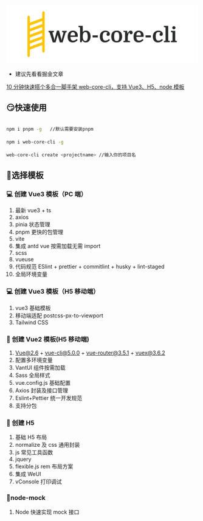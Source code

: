 ![web-core-cli](./logo.png)

- 建议先看看掘金文章

[10 分钟快速搭个多合一脚手架 web-core-cli，支持 Vue3、H5、node 模板](https://juejin.cn/post/7121268498956812324)

## 😏**快速使用**

```sh

npm i pnpm -g   //默认需要安装pnpm

npm i web-core-cli -g

web-core-cli create <projectname> //输入你的项目名

```

## 🔨**选择模板**

### 💻 创建 Vue3 模板（PC 端）

1. 最新 vue3 + ts
2. axios
3. pinia 状态管理
4. pnpm 更快的包管理
5. vite
6. 集成 antd vue 按需加载无需 import
7. scss
8. vueuse
9. 代码规范 ESlint + prettier + commitlint + husky + lint-staged
10. 全局环境变量

### 💻 创建 Vue3 模板（H5 移动端）

1. vue3 基础模板
2. 移动端适配 postcss-px-to-viewport
3. Tailwind CSS

### 📲 创建 Vue2 模板(H5 移动端)

1. Vue@2.6 + vue-cli@5.0.0 + vue-router@3.5.1 + vuex@3.6.2
2. 配置多环境变量
3. VantUI 组件按需加载
4. Sass 全局样式
5. vue.config.js 基础配置
6. Axios 封装及接口管理
7. Eslint+Pettier 统一开发规范
8. 支持分包

### 📝 创建 H5

1. 基础 H5 布局
2. normalize 及 css 通用封装
3. js 常见工具函数
4. jquery
5. flexible.js rem 布局方案
6. 集成 WeUI
7. vConsole 打印调试

### 💉node-mock

1. Node 快速实现 mock 接口
